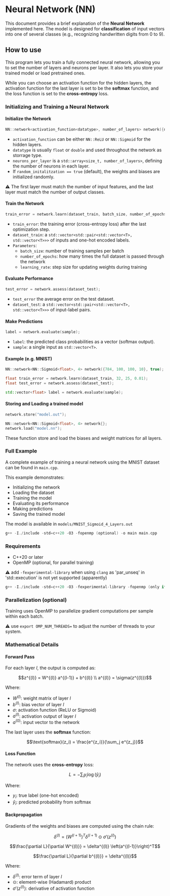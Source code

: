 # Neural Network (NN)

This document provides a brief explanation of the **Neural Network** implemented here.
The model is designed for **classification** of input vectors into one of several classes (e.g., recognizing handwritten digits from 0 to 9).

## How to use

This program lets you train a fully connected neural network, allowing you to set the number of layers and neurons per layer. It also lets you store your trained model or load pretrained ones.

While you can choose an activation function for the hidden layers, the activation function for the last layer is set to be the **softmax** function, and the loss function is set to the **cross-entropy** loss.

### Initializing and Training a Neural Network

#### Initialize the Network

```cpp
NN::network<activation_function<datatype>, number_of_layers> network({neurons_per_layer}, random_initalitzation)
```

- `activation_function` can be either `NN::ReLU` or `NN::Sigmoid` for the hidden layers.
- `datatype` is usually `float` or `double` and used throughout the network as storrage type.
- `neurons_per_layer` is a `std::array<size_t, number_of_layers>`, defining the number of neurons in each layer.
- If `random_initalitzation == true` (default), the weights and biases are initialized randomly.

:warning: The first layer must match the number of input features, and the last layer must match the number of output classes.

#### Train the Network

```cpp
train_error = network.learn(dataset_train, batch_size, number_of_epochs, learning_rate);
```

- `train_error`: the training error (cross-entropy loss) after the last optimization step.
- `dataset_train`: a `std::vector<std::pair<std::vector<T>, std::vector<T>>>` of inputs and one-hot encoded labels.
- `Parameters`:
    - `batch_size`: number of training samples per batch
    - `number_of_epochs`: how many times the full dataset is passed through the network
    - `learning_rate`: step size for updating weights during training

#### Evaluate Performance

```cpp
test_error = network.assess(dataset_test);
```

- `test_error` the average error on the test dataset.
- `dataset_test`: a `std::vector<std::pair<std::vector<T>, std::vector<T>>>` of input-label pairs.

#### Make Predictions

```cpp
label = network.evaluate(sample);
```

- `label`: the predicted class probabilities as a vector (softmax output).
- `sample`: a single input as `std::vector<T>`.

#### Example (e.g. MNIST)
```cpp
NN::network<NN::Sigmoid<float>, 4> network({784, 100, 100, 10}, true);

float train_error = network.learn(dataset_train, 32, 25, 0.01);
float test_error = network.assess(dataset_test);

std::vector<float> label = network.evaluate(sample);
```

#### Storing and Loading a trained model
```cpp
network.store("model.out");

NN::network<NN::Sigmoid<float>, 4> network{};
network.load("model.nn");
```
These function store and load the biases and weight matrices for all layers.

### Full Example

A complete example of training a neural network using the MNIST dataset can be found in `main.cpp`.

This example demonstrates:

- Initializing the network
- Loading the dataset
- Training the model
- Evaluating its performance
- Making predictions
- Saving the trained model

The model is available in `models/MNIST_Sigmoid_4_Layers.out`

```cpp
g++ -I./include -std=c++20 -O3 -fopenmp (optional) -o main main.cpp
```

### Requirements

- C++20 or later
- OpenMP (optional, for parallel training)

:warning: add `-fexperimental-library` when using `clang` as 'par_unseq' in 'std::execution' is not yet supported (apparently)

```cpp
g++ -I./include -std=c++20 -O3 -fexperimental-library -fopenmp (only if supported) -o main main.cpp
```

### Parallelization (optional)

Training uses OpenMP to parallelize gradient computations per sample within each batch.

:warning: use `export OMP_NUM_THREADS=` to adjust the number of threads to your system.

### Mathematical Details

#### Forward Pass

For each layer $l$, the output is computed as:

```math
z^{(l)} = W^{(l)} a^{(l-1)} + b^{(l)} \\
a^{(l)} = \sigma(z^{(l)})
```

Where:

- $W^{(l)}$: weight matrix of layer $l$ 
- $b^{(l)}$: bias vector of layer $l$ 
- $\sigma$: activation function (ReLU or Sigmoid)  
- $a^{(l)}$: activation output of layer $l$  
- $a^{(0)}$: input vector to the network

The last layer uses the **softmax** function:

```math
\text{softmax}(z_i) = \frac{e^{z_i}}{\sum_j e^{z_j}}
```

#### Loss Function

The network uses the **cross-entropy** loss:

```math
L = - \sum_i y_i \log(\hat{y}_i)
```

Where:

- $y_i$: true label (one-hot encoded)  
- $\hat{y}_i$: predicted probability from softmax

#### Backpropagation

Gradients of the weights and biases are computed using the chain rule:

```math
\delta^{(l)} = \left(W^{(l+1)}\right)^T \delta^{(l+1)} \odot \sigma'(z^{(l)})
```

```math
\frac{\partial L}{\partial W^{(l)}} = \delta^{(l)} \left(a^{(l-1)}\right)^T
```

```math
\frac{\partial L}{\partial b^{(l)}} = \delta^{(l)}
```

Where:

- $\delta^{(l)}$: error term of layer $l$ 
- $\odot$: element-wise (Hadamard) product  
- $\sigma'(z^{(l)})$: derivative of activation function
